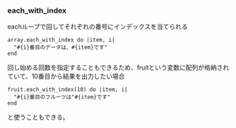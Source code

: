 ### each_with_index
eachループで回してそれぞれの番号にインデックスを当てられる
```
array.each_with_index do |item, i|
  "#{i}番目のデータは、#{item}です"
end
```

回し始める回数を指定することもできるため、fruitという変数に配列が格納されていて、10番目から結果を出力したい場合
```
fruit.each_with_index(10) do |item, i|
  "#{i}番目のフルーツは"#{item}です"
end
```
と使うこともできる。